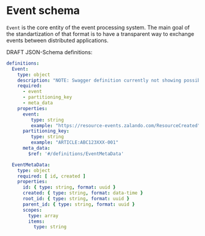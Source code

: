Event schema
============

`Event` is the core entity of the event processing system. The main goal of the standartization
of that format is to have a transparent way to exchange events between distributed applications.

DRAFT JSON-Schema definitions:
```yaml
definitions:
  Event:
    type: object
    description: "NOTE: Swagger definition currently not showing possibility of arbitrary fields"
    required:
      - event
      - partitioning_key
      - meta_data
    properties:
      event:
         type: string
         example: "https://resource-events.zalando.com/ResourceCreated"
      partitioning_key:
         type: string
         example: "ARTICLE:ABC123XXX-001"
      meta_data:
        $ref: '#/definitions/EventMetaData'

  EventMetaData:
    type: object
    required: [ id, created ]
    properties:
      id: { type: string, format: uuid }
      created: { type: string, format: data-time }
      root_id: { type: string, format: uuid }
      parent_id: { type: string, format: uuid }
      scopes:
        type: array
        items:
          type: string
```
